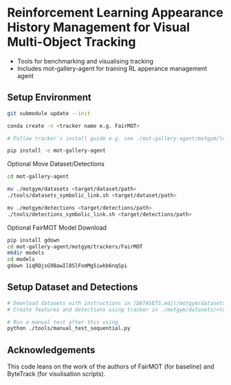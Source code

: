 # Reinforcement Learning Appearance History Management for Visual Multi-Object Tracking

- Tools for benchmarking and visualising tracking
- Includes mot-gallery-agent for training RL apperance management agent


## Setup Environment

```bash
git submodule update --init

conda create -n <tracker name e.g. FairMOT>

# Follow tracker's install guide e.g. see ./mot-gallery-agent/motgym/trackers/FairMOT/README.md

pip install -e mot-gallery-agent
```
Optional Move Dataset/Detections
```bash
cd mot-gallery-agent

mv ./motgym/datasets <target/dataset/path>
./tools/datasets_symbolic_link.sh <target/dataset/path>

mv ./motgym/detections <target/detections/path>
./tools/detections_symbolic_link.sh <target/detections/path>
```

Optional FairMOT Model Download
```bash
pip install gdown
cd mot-gallery-agent/motgym/trackers/FairMOT
mkdir models
cd models
gdown 1iqRQjsG9BawIl8SlFomMg5iwkb6nqSpi
```

## Setup Dataset and Detections
```bash
# Download datasets with instructions in [DATASETS.md](/motgym/datasets/DATASETS.md)
# Create features and detections using tracker in ./motgym/datasets/<tracker>/<gen_dets_script> e.g. gen_fairmot_jde.py

# Run a manual test after this using 
python ./tools/manual_test_sequential.py
```

## Acknowledgements

This code leans on the work of the authors of FairMOT (for baseline) and ByteTrack (for visulisation scripts).